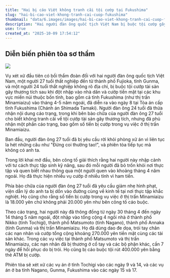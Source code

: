 ```yaml
---
title: "Hai bị cáo Việt không tranh cãi tội cướp tại Fukushima"
slug: "hai-bi-cao-viet-khong-tranh-cai-cuop-fukushima"
thumbnail: "data/6.images/images/hai-bi-cao-viet-khong-tranh-cai-cuop-fukushima.webp"
description: "Hai người đàn ông quốc tịch Việt Nam bị buộc tội cướp gây thương tích ở Fukushima và các tỉnh khác đã ra tòa lần đầu. Một bị cáo không tranh cãi cáo buộc, người kia bị trục xuất vì gây rối."
use: true
created_at: "2025-10-09 17:54:12"
---
```


## Diễn biến phiên tòa sơ thẩm

![](/images/20251009-00010009-minyu-000-1-view.webp)

Vụ xét xử đầu tiên có bồi thẩm đoàn đối với hai người đàn ông quốc tịch Việt Nam, một người 27 tuổi thất nghiệp đến từ thành phố Fujioka, tỉnh Gunma, và một người 24 tuổi thất nghiệp không rõ địa chỉ, bị buộc tội cướp tài sản gây thương tích sau khi đột nhập vào nhà dân và cướp tiền mặt tại các khu vực miền núi thuộc bốn tỉnh, bao gồm cả tỉnh Fukushima (như thị trấn Minamiaizu) vào tháng 4-5 năm ngoái, đã diễn ra vào ngày 8 tại Tòa án cấp tỉnh Fukushima (Chánh án Shimada Tamaki). Người đàn ông 24 tuổi đã thừa nhận nội dung cáo trạng, trong khi bên bào chữa của người đàn ông 27 tuổi cho biết không tranh cãi về tội cướp tài sản gây thương tích, nhưng đã phủ nhận một phần cáo trạng, bao gồm số tiền bị cướp trong vụ việc ở thị trấn Minamiaizu.

Ban đầu, người đàn ông 27 tuổi đã bị yêu cầu rời khỏi phòng xử án vì liên tục la hét những câu như "Đừng coi thường tao!", và phiên tòa tiếp tục mà không có anh ta.

Trong lời khai mở đầu, bên công tố giải thích rằng hai người này nhập cảnh với tư cách thực tập sinh kỹ năng, sau đó mỗi người đã bỏ trốn khỏi nơi thực tập và quen biết nhau thông qua một người quen vào khoảng tháng 4 năm ngoái. Họ đã thực hiện nhiều vụ cướp ở nhiều tỉnh vì ham tiền.

Phía bào chữa của người đàn ông 27 tuổi đã yêu cầu giảm nhẹ hình phạt, viện dẫn lý do anh ta bị dồn vào đường cùng về kinh tế tại nơi thực tập khắc nghiệt. Họ cũng cho rằng số tiền bị cướp trong vụ việc ở thị trấn Minamiaizu là 18.000 yên chứ không phải 20.000 yên như bên công tố cáo buộc.

Theo cáo trạng, hai người này đã thông đồng từ ngày 30 tháng 4 đến ngày 14 tháng 5 năm ngoái, đột nhập vào tổng cộng 4 ngôi nhà ở thành phố Nikko (tỉnh Tochigi), thành phố Matsumoto (tỉnh Nagano), thành phố Annaka (tỉnh Gunma) và thị trấn Minamiaizu. Họ đã dùng dao đe dọa, trói tay chân các nạn nhân và cướp tổng cộng khoảng 270.000 yên tiền mặt cùng các tài sản khác. Trong các vụ việc tại thành phố Matsumoto và thị trấn Minamiaizu, các nạn nhân đã bị thương ở cổ tay và các bộ phận khác, cần 7 ngày để hồi phục do bị trói. Họ cũng bị cáo buộc tội rút 400.000 yên bằng thẻ ATM bị cướp.

Phiên tòa sẽ xét xử các vụ án ở tỉnh Tochigi vào các ngày 9 và 14, và các vụ án ở ba tỉnh Nagano, Gunma, Fukushima vào các ngày 15 và 17.